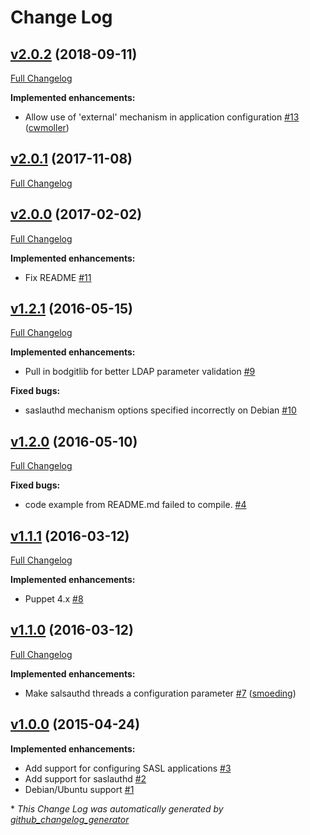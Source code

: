 # Change Log

## [v2.0.2](https://github.com/bodgit/puppet-sasl/tree/v2.0.2) (2018-09-11)
[Full Changelog](https://github.com/bodgit/puppet-sasl/compare/v2.0.1...v2.0.2)

**Implemented enhancements:**

- Allow use of 'external' mechanism in application configuration [\#13](https://github.com/bodgit/puppet-sasl/pull/13) ([cwmoller](https://github.com/cwmoller))

## [v2.0.1](https://github.com/bodgit/puppet-sasl/tree/v2.0.1) (2017-11-08)
[Full Changelog](https://github.com/bodgit/puppet-sasl/compare/v2.0.0...v2.0.1)

## [v2.0.0](https://github.com/bodgit/puppet-sasl/tree/v2.0.0) (2017-02-02)
[Full Changelog](https://github.com/bodgit/puppet-sasl/compare/v1.2.1...v2.0.0)

**Implemented enhancements:**

- Fix README [\#11](https://github.com/bodgit/puppet-sasl/issues/11)

## [v1.2.1](https://github.com/bodgit/puppet-sasl/tree/v1.2.1) (2016-05-15)
[Full Changelog](https://github.com/bodgit/puppet-sasl/compare/v1.2.0...v1.2.1)

**Implemented enhancements:**

- Pull in bodgitlib for better LDAP parameter validation [\#9](https://github.com/bodgit/puppet-sasl/issues/9)

**Fixed bugs:**

- saslauthd mechanism options specified incorrectly on Debian [\#10](https://github.com/bodgit/puppet-sasl/issues/10)

## [v1.2.0](https://github.com/bodgit/puppet-sasl/tree/v1.2.0) (2016-05-10)
[Full Changelog](https://github.com/bodgit/puppet-sasl/compare/v1.1.1...v1.2.0)

**Fixed bugs:**

- code example from README.md failed to compile. [\#4](https://github.com/bodgit/puppet-sasl/issues/4)

## [v1.1.1](https://github.com/bodgit/puppet-sasl/tree/v1.1.1) (2016-03-12)
[Full Changelog](https://github.com/bodgit/puppet-sasl/compare/v1.1.0...v1.1.1)

**Implemented enhancements:**

- Puppet 4.x [\#8](https://github.com/bodgit/puppet-sasl/issues/8)

## [v1.1.0](https://github.com/bodgit/puppet-sasl/tree/v1.1.0) (2016-03-12)
[Full Changelog](https://github.com/bodgit/puppet-sasl/compare/v1.0.0...v1.1.0)

**Implemented enhancements:**

- Make salsauthd threads a configuration parameter [\#7](https://github.com/bodgit/puppet-sasl/pull/7) ([smoeding](https://github.com/smoeding))

## [v1.0.0](https://github.com/bodgit/puppet-sasl/tree/v1.0.0) (2015-04-24)
**Implemented enhancements:**

- Add support for configuring SASL applications [\#3](https://github.com/bodgit/puppet-sasl/issues/3)
- Add support for saslauthd [\#2](https://github.com/bodgit/puppet-sasl/issues/2)
- Debian/Ubuntu support [\#1](https://github.com/bodgit/puppet-sasl/issues/1)



\* *This Change Log was automatically generated by [github_changelog_generator](https://github.com/skywinder/Github-Changelog-Generator)*